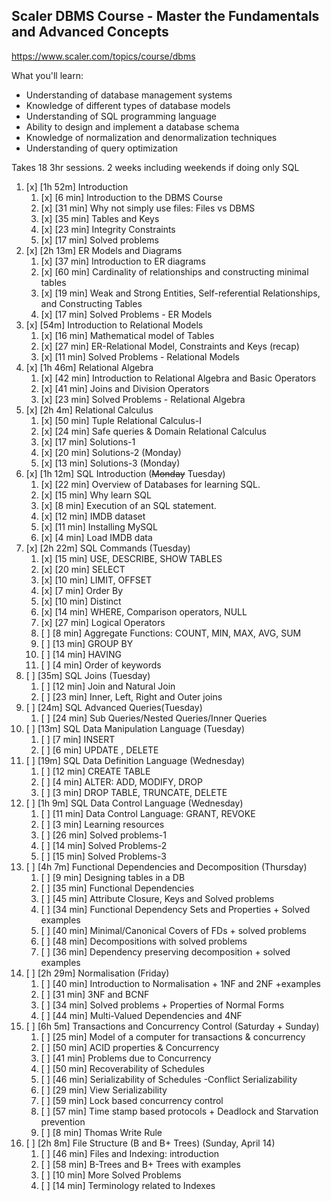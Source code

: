 ## Scaler DBMS Course - Master the Fundamentals and Advanced Concepts

https://www.scaler.com/topics/course/dbms

What you'll learn:
- Understanding of database management systems
- Knowledge of different types of database models
- Understanding of SQL programming language
- Ability to design and implement a database schema
- Knowledge of normalization and denormalization techniques
- Understanding of query optimization

Takes 18 3hr sessions. 2 weeks including weekends if doing only SQL

1. [x] \[1h 52m] Introduction
    1. [x] \[6 min] Introduction to the DBMS Course
    2. [x] \[31 min] Why not simply use files: Files vs DBMS
    3. [x] \[35 min] Tables and Keys
    4. [x] \[23 min] Integrity Constraints
    5. [x] \[17 min] Solved problems
2. [x] \[2h 13m] ER Models and Diagrams
    1. [x] \[37 min] Introduction to ER diagrams
    2. [x] \[60 min] Cardinality of relationships and constructing minimal tables
    3. [x] \[19 min] Weak and Strong Entities, Self-referential Relationships, and Constructing Tables
    4. [x] \[17 min] Solved Problems - ER Models
3. [x] \[54m] Introduction to Relational Models
    1. [x] \[16 min] Mathematical model of Tables
    2. [x] \[27 min] ER-Relational Model, Constraints and Keys (recap)
    3. [x] \[11 min] Solved Problems - Relational Models
4. [x] \[1h 46m] Relational Algebra
    1. [x] \[42 min] Introduction to Relational Algebra and Basic Operators
    2. [x] \[41 min] Joins and Division Operators
    3. [x] \[23 min] Solved Problems - Relational Algebra
5. [x] \[2h 4m] Relational Calculus
    1. [x] \[50 min] Tuple Relational Calculus-I
    2. [x] \[24 min] Safe queries & Domain Relational Calculus
    3. [x] \[17 min] Solutions-1
    4. [x] \[20 min] Solutions-2 (Monday)
    5. [x] \[13 min] Solutions-3 (Monday)
6. [x] \[1h 12m] SQL Introduction (~~Monday~~ Tuesday)
    1. [x] \[22 min] Overview of Databases for learning SQL.
    2. [x] \[15 min] Why learn SQL
    3. [x] \[8 min] Execution of an SQL statement.
    4. [x] \[12 min] IMDB dataset
    5. [x] \[11 min] Installing MySQL
    6. [x] \[4 min] Load IMDB data
7. [x] \[2h 22m] SQL Commands (Tuesday)
    1. [x] \[15 min] USE, DESCRIBE, SHOW TABLES
    2. [x] \[20 min] SELECT
    3. [x] \[10 min] LIMIT, OFFSET
    4. [x] \[7 min] Order By
    5. [x] \[10 min] Distinct
    6. [x] \[14 min] WHERE, Comparison operators, NULL
    7. [x] \[27 min] Logical Operators
    8. [ ] \[8 min] Aggregate Functions: COUNT, MIN, MAX, AVG, SUM
    9. [ ] \[13 min] GROUP BY
    10. [ ] \[14 min] HAVING
    11. [ ] \[4 min] Order of keywords
8. [ ] \[35m] SQL Joins (Tuesday)
    1. [ ] \[12 min] Join and Natural Join
    2. [ ] \[23 min] Inner, Left, Right and Outer joins
9. [ ] \[24m] SQL Advanced Queries(Tuesday)
    1. [ ] \[24 min] Sub Queries/Nested Queries/Inner Queries
10. [ ] \[13m] SQL Data Manipulation Language (Tuesday)
    1. [ ] \[7 min] INSERT
    2. [ ] \[6 min] UPDATE , DELETE
11. [ ] \[19m] SQL Data Definition Language (Wednesday)
    1. [ ] \[12 min] CREATE TABLE
    2. [ ] \[4 min] ALTER: ADD, MODIFY, DROP
    3. [ ] \[3 min] DROP TABLE, TRUNCATE, DELETE
12. [ ] \[1h 9m] SQL Data Control Language (Wednesday)
    1. [ ] \[11 min] Data Control Language: GRANT, REVOKE
    2. [ ] \[3 min] Learning resources
    3. [ ] \[26 min] Solved problems-1
    4. [ ] \[14 min] Solved Problems-2
    5. [ ] \[15 min] Solved Problems-3
13. [ ] \[4h 7m] Functional Dependencies and Decomposition (Thursday)
    1. [ ] \[9 min] Designing tables in a DB
    2. [ ] \[35 min] Functional Dependencies
    3. [ ] \[45 min] Attribute Closure, Keys and Solved problems
    4. [ ] \[34 min] Functional Dependency Sets and Properties + Solved examples
    5. [ ] \[40 min] Minimal/Canonical Covers of FDs + solved problems
    6. [ ] \[48 min] Decompositions with solved problems
    7. [ ] \[36 min] Dependency preserving decomposition + solved examples
14. [ ] \[2h 29m] Normalisation (Friday)
    1. [ ] \[40 min] Introduction to Normalisation + 1NF and 2NF +examples
    2. [ ] \[31 min] 3NF and BCNF
    3. [ ] \[34 min] Solved problems + Properties of Normal Forms
    4. [ ] \[44 min] Multi-Valued Dependencies and 4NF
15. [ ] \[6h 5m] Transactions and Concurrency Control (Saturday + Sunday)
    1. [ ] \[25 min] Model of a computer for transactions & concurrency
    2. [ ] \[50 min] ACID properties & Concurrency
    3. [ ] \[41 min] Problems due to Concurrency
    4. [ ] \[50 min] Recoverability of Schedules
    5. [ ] \[46 min] Serializability of Schedules -Conflict Serializability
    6. [ ] \[29 min] View Serializability
    7. [ ] \[59 min] Lock based concurrency control
    8. [ ] \[57 min] Time stamp based protocols + Deadlock and Starvation prevention
    9. [ ] \[8 min] Thomas Write Rule
16. [ ] \[2h 8m] File Structure (B and B+ Trees) (Sunday, April 14)
    1. [ ] \[46 min] Files and Indexing: introduction
    2. [ ] \[58 min] B-Trees and B+ Trees with examples
    3. [ ] \[10 min] More Solved Problems
    4. [ ] \[14 min] Terminology related to Indexes

